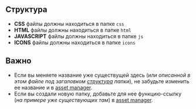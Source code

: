 ## Структура
- **CSS** файлы должны находиться в папке ```css```
- **HTML** файлы должны находиться в папке ```html```
- **JAVASCRIPT** файлы должны находиться в папке ```js```
- **ICONS** файлы должны находиться в папке ```icons```

## Важно
- Если вы меняете название уже существущей здесь (_или описанной в этом файле под загаловком [структура](#структура) папки_), не забудьте изменить ее название и в [asset manager](../scripts/asset.py).
- Если вы создали новую папку, добавьте для нее функцию-ссылку (_на примере уже существующих там_) в [asset manager](../scripts/asset.py).
